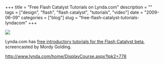 +++
title = "Free Flash Catalyst Tutorials on Lynda.com"
description = ""
tags = ["design", "flash", "flash catalyst", "tutorials", "video"]
date = "2009-06-09"
categories = ["blog"]
slug = "free-flash-catalyst-tutorials-lyndacom"
+++



  <div class="notebook-screenshot"><a href="http://www.lynda.com/home/DisplayCourse.aspx?lpk2=778"><img src="//media.konigi.com/bluga/wt4a2edbb297130_0.jpg"/></a></div><p>Lynda.com has <a href="http://www.lynda.com/home/DisplayCourse.aspx?lpk2=778&amp;utm_source=LDC&amp;utm_medium=viral&amp;utm_content=flash_catalyst&amp;utm_campaign=flash_catalyst">free introductory tutorials for the Flash Catalyst beta</a>, screencasted by Mordy Golding.</p>
    
  <a href="http://www.lynda.com/home/DisplayCourse.aspx?lpk2=778">http://www.lynda.com/home/DisplayCourse.aspx?lpk2=778</a>
